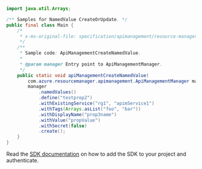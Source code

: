 ```java
import java.util.Arrays;

/** Samples for NamedValue CreateOrUpdate. */
public final class Main {
    /*
     * x-ms-original-file: specification/apimanagement/resource-manager/Microsoft.ApiManagement/stable/2021-08-01/examples/ApiManagementCreateNamedValue.json
     */
    /**
     * Sample code: ApiManagementCreateNamedValue.
     *
     * @param manager Entry point to ApiManagementManager.
     */
    public static void apiManagementCreateNamedValue(
        com.azure.resourcemanager.apimanagement.ApiManagementManager manager) {
        manager
            .namedValues()
            .define("testprop2")
            .withExistingService("rg1", "apimService1")
            .withTags(Arrays.asList("foo", "bar"))
            .withDisplayName("prop3name")
            .withValue("propValue")
            .withSecret(false)
            .create();
    }
}
```

Read the [SDK documentation](https://github.com/Azure/azure-sdk-for-java/blob/azure-resourcemanager-apimanagement_1.0.0-beta.3/sdk/apimanagement/azure-resourcemanager-apimanagement/README.md) on how to add the SDK to your project and authenticate.
